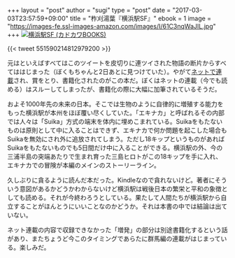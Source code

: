 +++
layout = "post"
author = "sugi"
type = "post"
date = "2017-03-03T23:57:59+09:00"
title = "柞刈湯葉『横浜駅SF』"
ebook = 1
image = "https://images-fe.ssl-images-amazon.com/images/I/61C3nqWaJIL.jpg"
+++
<a href="http://www.amazon.co.jp/exec/obidos/ASIN/4040721578/chezsugi-22/ref=nosim/" name="amazletlink" target="_blank"><img src="https://images-fe.ssl-images-amazon.com/images/I/61C3nqWaJIL.jpg" alt="横浜駅SF (カドカワBOOKS)" class="alignleft" /></a>

{{< tweet 551590214812979200 >}}

元はといえばすべてはこのツイートを皮切りに連ツイされた物語の断片からすべてははじまった（ぼくもちゃんと2日あとに見つけていた）。やがて[ネットで連載](https://kakuyomu.jp/works/4852201425154905871)され、賞をとり、書籍化されたのがこの本だ。ぼくはネットの連載（今でも読める）はスルーしてしまったが、書籍化の際に大幅に加筆されているそうだ。

およそ1000年先の未来の日本。そこでは生物のように自律的に増殖する能力をもった横浜駅が本州をほぼ覆い尽くしていた。「エキナカ」と呼ばれるその内部では人々は「Suika」方式の端末を体内に埋めこまれている。Suikaをもたないものは原則として中に入ることはできず、エキナカで何か問題を起こした場合もSuikaを無効にされ外に追放されてしまう。ただし18キップというものがあればSuikaをもたないものでも5日間だけ中に入ることができる。横浜駅の外、今の三浦半島の突端あたりで生まれ育った三島ヒロトがこの18キップを手に入れ、エキナカでの冒険が本編のメインのストーリーライン。

久しぶりに貪るように読んだ本だった。Kindleなので貪れないけど。著者にそういう意図があるかどうかわからないけど横浜駅は戦後日本の繁栄と平和の象徴としても読める。それが今終わろうとしている。果たして人間たちが横浜駅から自立することがほんとうにいいことなのかどうか。それは本書の中では結論は出ていない。

ネット連載の内容で収録できなかった「増発」の部分は別途書籍化するという話があり、またちょうど今このタイミングであらたに群馬編の連載がはじまっている。楽しみだ。

